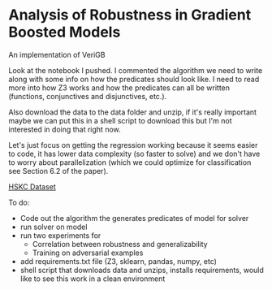 # Analysis of Robustness in Gradient Boosted Models

An implementation of VeriGB

Look at the notebook I pushed. I commented the algorithm we need to write along with some info on how the predicates should look like. I need to read more into how Z3 works and how the predicates can all be written (functions, conjunctives and disjunctives, etc.).

Also download the data to the data folder and unzip, if it's really important maybe we can put this in a shell script to download this but I'm not interested in doing that right now.

Let's just focus on getting the regression working because it seems easier to code, it has lower data complexity (so faster to solve) and we don't have to worry about parallelization (which we could optimize for classification see Section 6.2 of the paper).

[HSKC Dataset](https://www.kaggle.com/harlfoxem/housesalesprediction)

To do:
- Code out the algorithm the generates predicates of model for solver
- run solver on model
- run two experiments for
  - Correlation between robustness and generalizability
  - Training on adversarial examples
- add requirements.txt file (Z3, sklearn, pandas, numpy, etc)
- shell script that downloads data and unzips, installs requirements, would like to see this work in a clean environment
